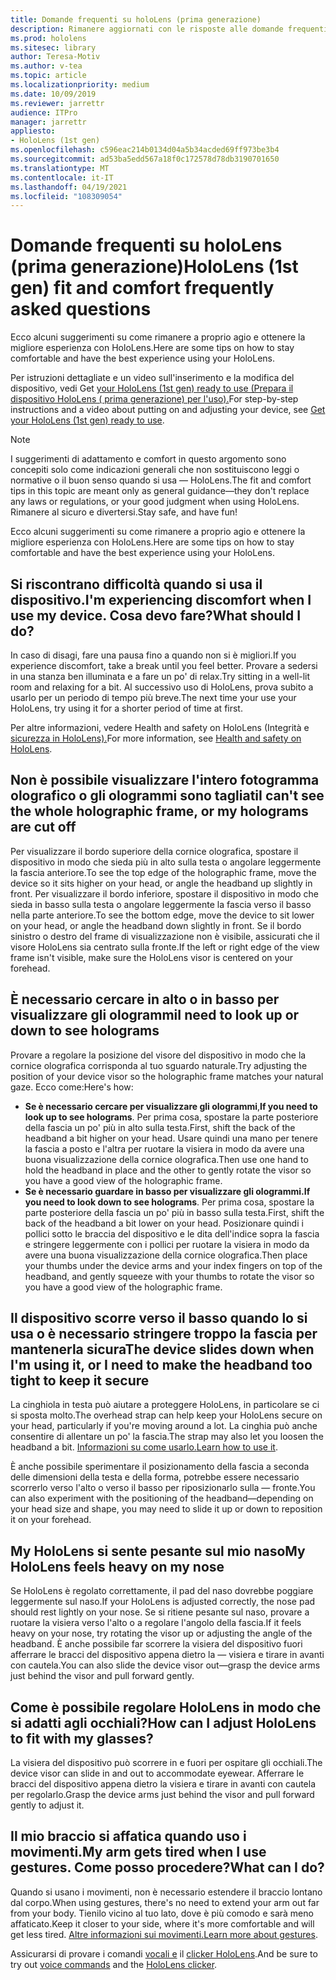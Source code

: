 ```yaml
---
title: Domande frequenti su holoLens (prima generazione)
description: Rimanere aggiornati con le risposte alle domande frequenti su come adattare il dispositivo di realtà mista HoloLens (prima generazione).
ms.prod: hololens
ms.sitesec: library
author: Teresa-Motiv
ms.author: v-tea
ms.topic: article
ms.localizationpriority: medium
ms.date: 10/09/2019
ms.reviewer: jarrettr
audience: ITPro
manager: jarrettr
appliesto:
- HoloLens (1st gen)
ms.openlocfilehash: c596eac214b0134d04a5b34acded69ff973be3b4
ms.sourcegitcommit: ad53ba5edd567a18f0c172578d78db3190701650
ms.translationtype: MT
ms.contentlocale: it-IT
ms.lasthandoff: 04/19/2021
ms.locfileid: "108309054"
---
```

# <a name="hololens-1st-gen-fit-and-comfort-frequently-asked-questions"></a><span data-ttu-id="d6846-103">Domande frequenti su holoLens (prima generazione)</span><span class="sxs-lookup"><span data-stu-id="d6846-103">HoloLens (1st gen) fit and comfort frequently asked questions</span></span>

<span data-ttu-id="d6846-104">Ecco alcuni suggerimenti su come rimanere a proprio agio e ottenere la migliore esperienza con HoloLens.</span><span class="sxs-lookup"><span data-stu-id="d6846-104">Here are some tips on how to stay comfortable and have the best experience using your HoloLens.</span></span>

<span data-ttu-id="d6846-105">Per istruzioni dettagliate e un video sull'inserimento e la modifica del dispositivo, vedi Get [your HoloLens (1st gen) ready to use (Prepara il dispositivo HoloLens ( prima generazione) per l'uso).](hololens1-setup.md)</span><span class="sxs-lookup"><span data-stu-id="d6846-105">For step-by-step instructions and a video about putting on and adjusting your device, see [Get your HoloLens (1st gen) ready to use](hololens1-setup.md).</span></span>

> [!NOTE]
> <span data-ttu-id="d6846-106">I suggerimenti di adattamento e comfort in questo argomento sono concepiti solo come indicazioni generali che non sostituiscono leggi o normative o il buon senso quando si usa &mdash; HoloLens.</span><span class="sxs-lookup"><span data-stu-id="d6846-106">The fit and comfort tips in this topic are meant only as general guidance&mdash;they don't replace any laws or regulations, or your good judgment when using HoloLens.</span></span> <span data-ttu-id="d6846-107">Rimanere al sicuro e divertersi.</span><span class="sxs-lookup"><span data-stu-id="d6846-107">Stay safe, and have fun!</span></span>

<span data-ttu-id="d6846-108">Ecco alcuni suggerimenti su come rimanere a proprio agio e ottenere la migliore esperienza con HoloLens.</span><span class="sxs-lookup"><span data-stu-id="d6846-108">Here are some tips on how to stay comfortable and have the best experience using your HoloLens.</span></span>

## <a name="im-experiencing-discomfort-when-i-use-my-device-what-should-i-do"></a><span data-ttu-id="d6846-109">Si riscontrano difficoltà quando si usa il dispositivo.</span><span class="sxs-lookup"><span data-stu-id="d6846-109">I'm experiencing discomfort when I use my device.</span></span> <span data-ttu-id="d6846-110">Cosa devo fare?</span><span class="sxs-lookup"><span data-stu-id="d6846-110">What should I do?</span></span>

<span data-ttu-id="d6846-111">In caso di disagi, fare una pausa fino a quando non si è migliori.</span><span class="sxs-lookup"><span data-stu-id="d6846-111">If you experience discomfort, take a break until you feel better.</span></span> <span data-ttu-id="d6846-112">Provare a sedersi in una stanza ben illuminata e a fare un po' di relax.</span><span class="sxs-lookup"><span data-stu-id="d6846-112">Try sitting in a well-lit room and relaxing for a bit.</span></span> <span data-ttu-id="d6846-113">Al successivo uso di HoloLens, prova subito a usarlo per un periodo di tempo più breve.</span><span class="sxs-lookup"><span data-stu-id="d6846-113">The next time your use your HoloLens, try using it for a shorter period of time at first.</span></span>

<span data-ttu-id="d6846-114">Per altre informazioni, vedere Health and safety on HoloLens (Integrità e [sicurezza in HoloLens).](https://go.microsoft.com/fwlink/p/?LinkId=746661)</span><span class="sxs-lookup"><span data-stu-id="d6846-114">For more information, see [Health and safety on HoloLens](https://go.microsoft.com/fwlink/p/?LinkId=746661).</span></span>

## <a name="i-cant-see-the-whole-holographic-frame-or-my-holograms-are-cut-off"></a><span data-ttu-id="d6846-115">Non è possibile visualizzare l'intero fotogramma olografico o gli ologrammi sono tagliati</span><span class="sxs-lookup"><span data-stu-id="d6846-115">I can't see the whole holographic frame, or my holograms are cut off</span></span>

<span data-ttu-id="d6846-116">Per visualizzare il bordo superiore della cornice olografica, spostare il dispositivo in modo che sieda più in alto sulla testa o angolare leggermente la fascia anteriore.</span><span class="sxs-lookup"><span data-stu-id="d6846-116">To see the top edge of the holographic frame, move the device so it sits higher on your head, or angle the headband up slightly in front.</span></span> <span data-ttu-id="d6846-117">Per visualizzare il bordo inferiore, spostare il dispositivo in modo che sieda in basso sulla testa o angolare leggermente la fascia verso il basso nella parte anteriore.</span><span class="sxs-lookup"><span data-stu-id="d6846-117">To see the bottom edge, move the device to sit lower on your head, or angle the headband down slightly in front.</span></span> <span data-ttu-id="d6846-118">Se il bordo sinistro o destro del frame di visualizzazione non è visibile, assicurati che il visore HoloLens sia centrato sulla fronte.</span><span class="sxs-lookup"><span data-stu-id="d6846-118">If the left or right edge of the view frame isn't visible, make sure the HoloLens visor is centered on your forehead.</span></span>

## <a name="i-need-to-look-up-or-down-to-see-holograms"></a><span data-ttu-id="d6846-119">È necessario cercare in alto o in basso per visualizzare gli ologrammi</span><span class="sxs-lookup"><span data-stu-id="d6846-119">I need to look up or down to see holograms</span></span>

<span data-ttu-id="d6846-120">Provare a regolare la posizione del visore del dispositivo in modo che la cornice olografica corrisponda al tuo sguardo naturale.</span><span class="sxs-lookup"><span data-stu-id="d6846-120">Try adjusting the position of your device visor so the holographic frame matches your natural gaze.</span></span> <span data-ttu-id="d6846-121">Ecco come:</span><span class="sxs-lookup"><span data-stu-id="d6846-121">Here's how:</span></span>

- <span data-ttu-id="d6846-122">**Se è necessario cercare per visualizzare gli ologrammi**,</span><span class="sxs-lookup"><span data-stu-id="d6846-122">**If you need to look up to see holograms**.</span></span> <span data-ttu-id="d6846-123">Per prima cosa, spostare la parte posteriore della fascia un po' più in alto sulla testa.</span><span class="sxs-lookup"><span data-stu-id="d6846-123">First, shift the back of the headband a bit higher on your head.</span></span> <span data-ttu-id="d6846-124">Usare quindi una mano per tenere la fascia a posto e l'altra per ruotare la visiera in modo da avere una buona visualizzazione della cornice olografica.</span><span class="sxs-lookup"><span data-stu-id="d6846-124">Then use one hand to hold the headband in place and the other to gently rotate the visor so you have a good view of the holographic frame.</span></span>
- <span data-ttu-id="d6846-125">**Se è necessario guardare in basso per visualizzare gli ologrammi.**</span><span class="sxs-lookup"><span data-stu-id="d6846-125">**If you need to look down to see holograms**.</span></span> <span data-ttu-id="d6846-126">Per prima cosa, spostare la parte posteriore della fascia un po' più in basso sulla testa.</span><span class="sxs-lookup"><span data-stu-id="d6846-126">First, shift the back of the headband a bit lower on your head.</span></span> <span data-ttu-id="d6846-127">Posizionare quindi i pollici sotto le braccia del dispositivo e le dita dell'indice sopra la fascia e stringere leggermente con i pollici per ruotare la visiera in modo da avere una buona visualizzazione della cornice olografica.</span><span class="sxs-lookup"><span data-stu-id="d6846-127">Then place your thumbs under the device arms and your index fingers on top of the headband, and gently squeeze with your thumbs to rotate the visor so you have a good view of the holographic frame.</span></span>

## <a name="the-device-slides-down-when-im-using-it-or-i-need-to-make-the-headband-too-tight-to-keep-it-secure"></a><span data-ttu-id="d6846-128">Il dispositivo scorre verso il basso quando lo si usa o è necessario stringere troppo la fascia per mantenerla sicura</span><span class="sxs-lookup"><span data-stu-id="d6846-128">The device slides down when I'm using it, or I need to make the headband too tight to keep it secure</span></span>

<span data-ttu-id="d6846-129">La cinghiola in testa può aiutare a proteggere HoloLens, in particolare se ci si sposta molto.</span><span class="sxs-lookup"><span data-stu-id="d6846-129">The overhead strap can help keep your HoloLens secure on your head, particularly if you're moving around a lot.</span></span> <span data-ttu-id="d6846-130">La cinghia può anche consentire di allentare un po' la fascia.</span><span class="sxs-lookup"><span data-stu-id="d6846-130">The strap may also let you loosen the headband a bit.</span></span> <span data-ttu-id="d6846-131">[Informazioni su come usarlo.](hololens1-setup.md#adjust-fit)</span><span class="sxs-lookup"><span data-stu-id="d6846-131">[Learn how to use it](hololens1-setup.md#adjust-fit).</span></span>

<span data-ttu-id="d6846-132">È anche possibile sperimentare il posizionamento della fascia a seconda delle dimensioni della testa e della forma, potrebbe essere necessario scorrerlo verso l'alto o verso il basso per riposizionarlo sulla &mdash; fronte.</span><span class="sxs-lookup"><span data-stu-id="d6846-132">You can also experiment with the positioning of the headband&mdash;depending on your head size and shape, you may need to slide it up or down to reposition it on your forehead.</span></span>

## <a name="my-hololens-feels-heavy-on-my-nose"></a><span data-ttu-id="d6846-133">My HoloLens si sente pesante sul mio naso</span><span class="sxs-lookup"><span data-stu-id="d6846-133">My HoloLens feels heavy on my nose</span></span>

<span data-ttu-id="d6846-134">Se HoloLens è regolato correttamente, il pad del naso dovrebbe poggiare leggermente sul naso.</span><span class="sxs-lookup"><span data-stu-id="d6846-134">If your HoloLens is adjusted correctly, the nose pad should rest lightly on your nose.</span></span> <span data-ttu-id="d6846-135">Se si ritiene pesante sul naso, provare a ruotare la visiera verso l'alto o a regolare l'angolo della fascia.</span><span class="sxs-lookup"><span data-stu-id="d6846-135">If it feels heavy on your nose, try rotating the visor up or adjusting the angle of the headband.</span></span> <span data-ttu-id="d6846-136">È anche possibile far scorrere la visiera del dispositivo fuori afferrare le bracci del dispositivo appena dietro la &mdash; visiera e tirare in avanti con cautela.</span><span class="sxs-lookup"><span data-stu-id="d6846-136">You can also slide the device visor out&mdash;grasp the device arms just behind the visor and pull forward gently.</span></span>

## <a name="how-can-i-adjust-hololens-to-fit-with-my-glasses"></a><span data-ttu-id="d6846-137">Come è possibile regolare HoloLens in modo che si adatti agli occhiali?</span><span class="sxs-lookup"><span data-stu-id="d6846-137">How can I adjust HoloLens to fit with my glasses?</span></span>

<span data-ttu-id="d6846-138">La visiera del dispositivo può scorrere in e fuori per ospitare gli occhiali.</span><span class="sxs-lookup"><span data-stu-id="d6846-138">The device visor can slide in and out to accommodate eyewear.</span></span> <span data-ttu-id="d6846-139">Afferrare le bracci del dispositivo appena dietro la visiera e tirare in avanti con cautela per regolarlo.</span><span class="sxs-lookup"><span data-stu-id="d6846-139">Grasp the device arms just behind the visor and pull forward gently to adjust it.</span></span>

## <a name="my-arm-gets-tired-when-i-use-gestures-what-can-i-do"></a><span data-ttu-id="d6846-140">Il mio braccio si affatica quando uso i movimenti.</span><span class="sxs-lookup"><span data-stu-id="d6846-140">My arm gets tired when I use gestures.</span></span> <span data-ttu-id="d6846-141">Come posso procedere?</span><span class="sxs-lookup"><span data-stu-id="d6846-141">What can I do?</span></span>

<span data-ttu-id="d6846-142">Quando si usano i movimenti, non è necessario estendere il braccio lontano dal corpo.</span><span class="sxs-lookup"><span data-stu-id="d6846-142">When using gestures, there's no need to extend your arm out far from your body.</span></span> <span data-ttu-id="d6846-143">Tienilo vicino al tuo lato, dove è più comodo e sarà meno affaticato.</span><span class="sxs-lookup"><span data-stu-id="d6846-143">Keep it closer to your side, where it's more comfortable and will get less tired.</span></span> <span data-ttu-id="d6846-144">[Altre informazioni sui movimenti.](hololens1-basic-usage.md#use-hololens-with-your-hands)</span><span class="sxs-lookup"><span data-stu-id="d6846-144">[Learn more about gestures](hololens1-basic-usage.md#use-hololens-with-your-hands).</span></span>

<span data-ttu-id="d6846-145">Assicurarsi di provare i comandi [vocali e](hololens-cortana.md) il [clicker HoloLens](hololens1-clicker.md).</span><span class="sxs-lookup"><span data-stu-id="d6846-145">And be sure to try out [voice commands](hololens-cortana.md) and the [HoloLens clicker](hololens1-clicker.md).</span></span>
